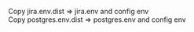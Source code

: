 Copy jira.env.dist => jira.env and config env   
Copy postgres.env.dist => postgres.env and config env